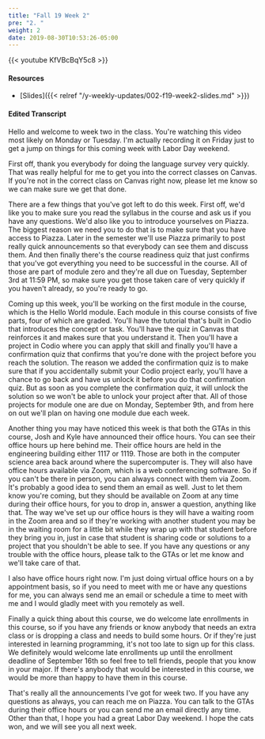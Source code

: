 ```yaml
---
title: "Fall 19 Week 2"
pre: "2. "
weight: 2
date: 2019-08-30T10:53:26-05:00
---
```


{{< youtube KfVBcBqY5c8 >}}

#### Resources

* [Slides]({{< relref "/y-weekly-updates/002-f19-week2-slides.md" >}})

#### Edited Transcript

Hello and welcome to week two in the class. You're watching this video most likely on Monday or Tuesday. I'm actually recording it on Friday just to get a jump on things for this coming week with Labor Day weekend.

First off, thank you everybody for doing the language survey very quickly. That was really helpful for me to get you into the correct classes on Canvas. If you're not in the correct class on Canvas right now, please let me know so we can make sure we get that done.

There are a few things that you've got left to do this week. First off, we'd like you to make sure you read the syllabus in the course and ask us if you have any questions. We'd also like you to introduce yourselves on Piazza. The biggest reason we need you to do that is to make sure that you have access to Piazza. Later in the semester we'll use Piazza primarily to post really quick announcements so that everybody can see them and discuss them. And then finally there's the course readiness quiz that just confirms that you've got everything you need to be successful in the course. All of those are part of module zero and they're all due on Tuesday, September 3rd at 11:59 PM, so make sure you get those taken care of very quickly if you haven't already, so you're ready to go.

Coming up this week, you'll be working on the first module in the course, which is the Hello World module. Each module in this course consists of five parts, four of which are graded. You'll have the tutorial that's built in Codio that introduces the concept or task. You'll have the quiz in Canvas that reinforces it and makes sure that you understand it. Then you'll have a project in Codio where you can apply that skill and finally you'll have a confirmation quiz that confirms that you're done with the project before you reach the solution. The reason we added the confirmation quiz is to make sure that if you accidentally submit your Codio project early, you'll have a chance to go back and have us unlock it before you do that confirmation quiz. But as soon as you complete the confirmation quiz, it will unlock the solution so we won't be able to unlock your project after that. All of those projects for module one are due on Monday, September 9th, and from here on out we'll plan on having one module due each week.

Another thing you may have noticed this week is that both the GTAs in this course, Josh and Kyle have announced their office hours. You can see their office hours up here behind me. Their office hours are held in the engineering building either 1117 or 1119. Those are both in the computer science area back around where the supercomputer is. They will also have office hours available via Zoom, which is a web conferencing software. So if you can't be there in person, you can always connect with them via Zoom. It's probably a good idea to send them an email as well. Just to let them know you're coming, but they should be available on Zoom at any time during their office hours, for you to drop in, answer a question, anything like that. The way we've set up our office hours is they will have a waiting room in the Zoom area and so if they're working with another student you may be in the waiting room for a little bit while they wrap up with that student before they bring you in, just in case that student is sharing code or solutions to a project that you shouldn't be able to see. If you have any questions or any trouble with the office hours, please talk to the GTAs or let me know and we'll take care of that.

I also have office hours right now. I'm just doing virtual office hours on a by appointment basis, so if you need to meet with me or have any questions for me, you can always send me an email or schedule a time to meet with me and I would gladly meet with you remotely as well.

Finally a quick thing about this course, we do welcome late enrollments in this course, so if you have any friends or know anybody that needs an extra class or is dropping a class and needs to build some hours. Or if they're just interested in learning programming, it's not too late to sign up for this class. We definitely would welcome late enrollments up until the enrollment deadline of September 16th so feel free to tell friends, people that you know in your major. If there's anybody that would be interested in this course, we would be more than happy to have them in this course.

That's really all the announcements I've got for week two. If you have any questions as always, you can reach me on Piazza. You can talk to the GTAs during their office hours or you can send me an email directly any time. Other than that, I hope you had a great Labor Day weekend. I hope the cats won, and we will see you all next week.

